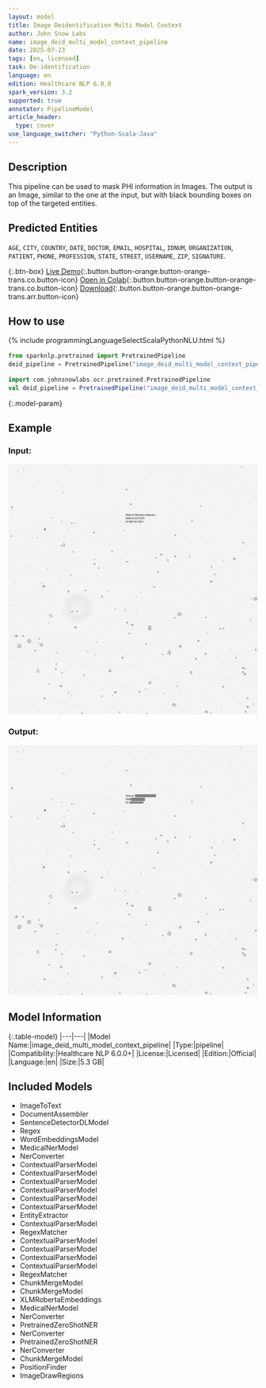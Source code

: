 ```yaml
---
layout: model
title: Image Deidentification Multi Model Context
author: John Snow Labs
name: image_deid_multi_model_context_pipeline
date: 2025-07-23
tags: [en, licensed]
task: De-identification
language: en
edition: Healthcare NLP 6.0.0
spark_version: 3.2
supported: true
annotator: PipelineModel
article_header:
  type: cover
use_language_switcher: "Python-Scala-Java"
---
```


## Description

This pipeline can be used to mask PHI information in Images.
The output is an Image, similar to the one at the input, but with black bounding boxes on top of the targeted entities.

## Predicted Entities

``AGE``, ``CITY``, ``COUNTRY``, ``DATE``, ``DOCTOR``, ``EMAIL``, ``HOSPITAL``, ``IDNUM``, ``ORGANIZATION``, ``PATIENT``, ``PHONE``, ``PROFESSION``, ``STATE``, ``STREET``, ``USERNAME``, ``ZIP``, ``SIGNATURE``.


{:.btn-box}
[Live Demo](https://demo.johnsnowlabs.com/ocr/PP_IMAGE_DEIDENTIFICATION/){:.button.button-orange.button-orange-trans.co.button-icon}
[Open in Colab](https://github.com/JohnSnowLabs/spark-ocr-workshop/blob/master/jupyter/SparkOcrImageDeIdentificationPipelines.ipynb){:.button.button-orange.button-orange-trans.co.button-icon}
[Download](https://s3.amazonaws.com/auxdata.johnsnowlabs.com/clinical/ocr/image_deid_multi_model_context_pipeline_cpu_en_6.0.0_3.0_1749464326000.zip){:.button.button-orange.button-orange-trans.arr.button-icon}


## How to use

<div class="tabs-box" markdown="1">
{% include programmingLanguageSelectScalaPythonNLU.html %}

```python
from sparknlp.pretrained import PretrainedPipeline
deid_pipeline = PretrainedPipeline("image_deid_multi_model_context_pipeline_cpu", "en", "clinical/ocr")
```

```scala
import com.johnsnowlabs.ocr.pretrained.PretrainedPipeline
val deid_pipeline = PretrainedPipeline("image_deid_multi_model_context_pipeline_cpu", lang = "en", "clinical/ocr")
```

</div>

{:.model-param}

## Example

### Input:
![Screenshot](/assets/images/examples_ocr/deid_manip_1.png)

### Output:
![Screenshot](/assets/images/examples_ocr/deid_manip_2.png)

## Model Information

{:.table-model}
|---|---|
|Model Name:|image_deid_multi_model_context_pipeline|
|Type:|pipeline|
|Compatibility:|Healthcare NLP 6.0.0+|
|License:|Licensed|
|Edition:|Official|
|Language:|en|
|Size:|5.3 GB|

## Included Models

- ImageToText
- DocumentAssembler
- SentenceDetectorDLModel
- Regex
- WordEmbeddingsModel
- MedicalNerModel
- NerConverter
- ContextualParserModel
- ContextualParserModel
- ContextualParserModel
- ContextualParserModel
- ContextualParserModel
- ContextualParserModel
- EntityExtractor
- ContextualParserModel
- RegexMatcher
- ContextualParserModel
- ContextualParserModel
- ContextualParserModel
- ContextualParserModel
- RegexMatcher
- ChunkMergeModel
- ChunkMergeModel
- XLMRobertaEmbeddings
- MedicalNerModel
- NerConverter 
- PretrainedZeroShotNER
- NerConverter
- PretrainedZeroShotNER
- NerConverter
- ChunkMergeModel
- PositionFinder
- ImageDrawRegions

